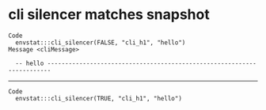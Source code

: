 # cli silencer matches snapshot

    Code
      envstat:::cli_silencer(FALSE, "cli_h1", "hello")
    Message <cliMessage>
      
      -- hello -----------------------------------------------------------------------

---

    Code
      envstat:::cli_silencer(TRUE, "cli_h1", "hello")

